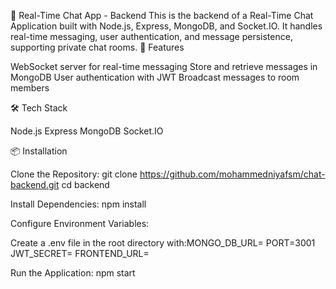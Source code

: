 💬 Real-Time Chat App - Backend
This is the backend of a Real-Time Chat Application built with Node.js, Express, MongoDB, and Socket.IO. It handles real-time messaging, user authentication, and message persistence, supporting private chat rooms.
🚀 Features

 WebSocket server for real-time messaging
 Store and retrieve messages in MongoDB
 User authentication with JWT
 Broadcast messages to room members

🛠️ Tech Stack

Node.js
Express
MongoDB
Socket.IO

📦 Installation

Clone the Repository:
git clone https://github.com/mohammedniyafsm/chat-backend.git
cd backend


Install Dependencies:
npm install


Configure Environment Variables:

Create a .env file in the root directory with:MONGO_DB_URL=
PORT=3001
JWT_SECRET=<your-secret-key>
FRONTEND_URL=





Run the Application:
npm start

